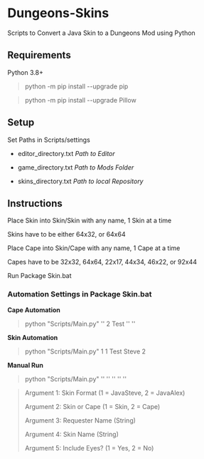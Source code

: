 # Dungeons-Skins
Scripts to Convert a Java Skin to a Dungeons Mod using Python

## Requirements

Python 3.8+

> python -m pip install --upgrade pip

> python -m pip install --upgrade Pillow

## Setup

Set Paths in Scripts/settings

* editor_directory.txt *Path to Editor*

* game_directory.txt *Path to Mods Folder*

* skins_directory.txt *Path to local Repository*

## Instructions

Place Skin into Skin/Skin with any name, 1 Skin at a time

Skins have to be either 64x32, or 64x64

Place Cape into Skin/Cape with any name, 1 Cape at a time

Capes have to be 32x32, 64x64, 22x17, 44x34, 46x22, or 92x44

Run Package Skin.bat

### Automation Settings in Package Skin.bat

**Cape Automation**

> python "Scripts/Main.py" '' 2 Test '' ''

**Skin Automation**

> python "Scripts/Main.py" 1 1 Test Steve 2

**Manual Run**

> python "Scripts/Main.py" '' '' '' '' ''

> Argument 1: Skin Format (1 = JavaSteve, 2 = JavaAlex)
> 
> Argument 2: Skin or Cape (1 = Skin, 2 = Cape)
> 
> Argument 3: Requester Name (String)
> 
> Argument 4: Skin Name (String)
> 
> Argument 5: Include Eyes? (1 = Yes, 2 = No)
